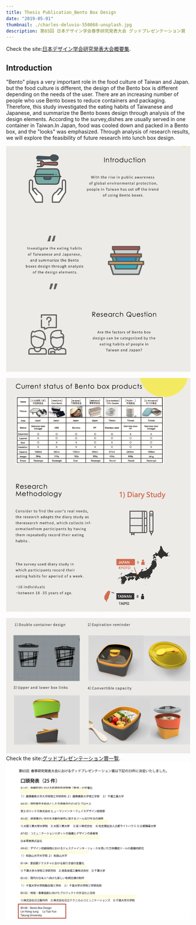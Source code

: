 ```yaml
---
title: Thesis Publication_Bento Box Design
date: "2019-05-01"
thumbnail: ./charles-deluvio-550068-unsplash.jpg
description: 第65回 日本デザイン学会春季研究発表大会 グッドプレゼンテーション賞
---
```

Check the site:<a href="https://www.jstage.jst.go.jp/article/jssd/65/0/65_146/_article/-char/ja">日本デザイン学会研究発表大会概要集</a>.

## Introduction
"Bento" plays a very important role in the food culture of Taiwan and Japan. but the food culture is different, the design of the Bento box is different depending on the needs of the user. There are an increasing number of people who use Bento boxes to reduce containers and packaging. Therefore, this study investigated the eating habits of Taiwanese and Japanese, and summarize the Bento boxes design through analysis of the design elements. According to the survey,dishes are usually served in one container in Taiwan.In Japan, food was cooled down and packed in a Bento box, and the "looks" was emphasized. Through analysis of research results, we will explore the feasibility of future research into lunch box design.

![Cute dog](./charles-deluvio-540415-unsplash.jpg)

![Cute dog](./charles-deluvio-540418-unsplash.jpg)

![Cute dog](./charles-deluvio-540420-unsplash.jpg)
Check the site:<a href="http://www.oit.ac.jp/rd/jssd2018/">グッドプレゼンテーション賞一覧</a>.
![Cute dog](./charles-deluvio-547196-unsplash.jpg)

